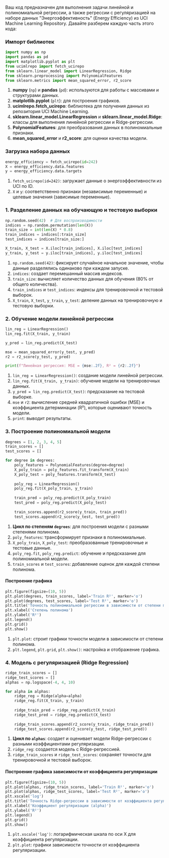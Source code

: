 Ваш код предназначен для выполнения задачи линейной и полиномиальной регрессии, а также регрессии с регуляризацией на наборе данных "Энергоэффективность" (Energy Efficiency) из UCI Machine Learning Repository. Давайте разберем каждую часть этого кода:

### Импорт библиотек

```python
import numpy as np
import pandas as pd
import matplotlib.pyplot as plt
from ucimlrepo import fetch_ucirepo
from sklearn.linear_model import LinearRegression, Ridge
from sklearn.preprocessing import PolynomialFeatures
from sklearn.metrics import mean_squared_error, r2_score
```

1. **numpy** (`np`) и **pandas** (`pd`): используются для работы с массивами и структурами данных.
2. **matplotlib.pyplot** (`plt`): для построения графиков.
3. **ucimlrepo.fetch_ucirepo**: библиотека для получения данных из репозитория UCI Machine Learning.
4. **sklearn.linear_model.LinearRegression** и **sklearn.linear_model.Ridge**: классы для выполнения линейной регрессии и Ridge-регрессии.
5. **PolynomialFeatures**: для преобразования данных в полиномиальные признаки.
6. **mean_squared_error** и **r2_score**: для оценки качества модели.

### Загрузка набора данных

```python
energy_efficiency = fetch_ucirepo(id=242)
X = energy_efficiency.data.features
y = energy_efficiency.data.targets
```

1. `fetch_ucirepo(id=242)`: загружает данные о энергоэффективности из UCI по ID.
2. `X` и `y`: соответственно признаки (независимые переменные) и целевые значения (зависимые переменные).

### 1. Разделение данных на обучающую и тестовую выборки

```python
np.random.seed(42)  # Для воспроизводимости
indices = np.random.permutation(len(X))
train_size = int(len(X) * 0.8)
train_indices = indices[:train_size]
test_indices = indices[train_size:]

X_train, X_test = X.iloc[train_indices], X.iloc[test_indices]
y_train, y_test = y.iloc[train_indices], y.iloc[test_indices]
```

1. `np.random.seed(42)`: фиксирует случайное начальное значение, чтобы данные разделялись одинаково при каждом запуске.
2. `indices`: создает перемешанный массив индексов.
3. `train_size`: вычисляет количество данных для обучения (80% от общего количества).
4. `train_indices` и `test_indices`: индексы для тренировочной и тестовой выборок.
5. `X_train`, `X_test`, `y_train`, `y_test`: деление данных на тренировочную и тестовую выборки.

### 2. Обучение модели линейной регрессии

```python
lin_reg = LinearRegression()
lin_reg.fit(X_train, y_train)

y_pred = lin_reg.predict(X_test)

mse = mean_squared_error(y_test, y_pred)
r2 = r2_score(y_test, y_pred)

print(f"Линейная регрессия: MSE = {mse:.2f}, R² = {r2:.2f}")
```

1. `lin_reg = LinearRegression()`: создание модели линейной регрессии.
2. `lin_reg.fit(X_train, y_train)`: обучение модели на тренировочных данных.
3. `y_pred = lin_reg.predict(X_test)`: предсказание на тестовой выборке.
4. `mse` и `r2`: вычисление средней квадратичной ошибки (MSE) и коэффициента детерминации (R²), которые оценивают точность модели.
5. `print`: выводит результаты.

### 3. Построение полиномиальной модели

```python
degrees = [1, 2, 3, 4, 5]
train_scores = []
test_scores = []

for degree in degrees:
    poly_features = PolynomialFeatures(degree=degree)
    X_poly_train = poly_features.fit_transform(X_train)
    X_poly_test = poly_features.transform(X_test)
    
    poly_reg = LinearRegression()
    poly_reg.fit(X_poly_train, y_train)
    
    train_pred = poly_reg.predict(X_poly_train)
    test_pred = poly_reg.predict(X_poly_test)
    
    train_scores.append(r2_score(y_train, train_pred))
    test_scores.append(r2_score(y_test, test_pred))
```

1. **Цикл по степеням `degrees`**: для построения модели с разными степенями полинома.
2. `poly_features`: трансформирует признаки в полиномиальные.
3. `X_poly_train`, `X_poly_test`: преобразованные тренировочные и тестовые данные.
4. `poly_reg.fit`, `poly_reg.predict`: обучение и предсказание для полиномиальной модели.
5. `train_scores` и `test_scores`: добавление оценок для каждой степени полинома.

#### Построение графика

```python
plt.figure(figsize=(10, 5))
plt.plot(degrees, train_scores, label='Train R²', marker='o')
plt.plot(degrees, test_scores, label='Test R²', marker='o')
plt.title('Точность полиномиальной регрессии в зависимости от степени полинома')
plt.xlabel('Степень полинома')
plt.ylabel('R²')
plt.legend()
plt.grid()
plt.show()
```

1. `plt.plot`: строит графики точности модели в зависимости от степени полинома.
2. `plt.legend`, `plt.grid`, `plt.show()`: настройка и отображение графика.

### 4. Модель с регуляризацией (Ridge Regression)

```python
ridge_train_scores = []
ridge_test_scores = []
alphas = np.logspace(-4, 4, 10)

for alpha in alphas:
    ridge_reg = Ridge(alpha=alpha)
    ridge_reg.fit(X_train, y_train)
    
    ridge_train_pred = ridge_reg.predict(X_train)
    ridge_test_pred = ridge_reg.predict(X_test)
    
    ridge_train_scores.append(r2_score(y_train, ridge_train_pred))
    ridge_test_scores.append(r2_score(y_test, ridge_test_pred))
```

1. **Цикл по `alphas`**: создает и оценивает модели Ridge-регрессии с разными коэффициентами регуляризации.
2. `ridge_reg`: создается модель с Ridge-регрессией.
3. `ridge_train_scores` и `ridge_test_scores`: сохраняет точности для тренировочной и тестовой выборок.

#### Построение графика зависимости от коэффициента регуляризации

```python
plt.figure(figsize=(10, 5))
plt.plot(alphas, ridge_train_scores, label='Train R²', marker='o')
plt.plot(alphas, ridge_test_scores, label='Test R²', marker='o')
plt.xscale('log')
plt.title('Точность Ridge-регрессии в зависимости от коэффициента регуляризации')
plt.xlabel('Коэффициент регуляризации (alpha)')
plt.ylabel('R²')
plt.legend()
plt.grid()
plt.show()
```

1. `plt.xscale('log')`: логарифмическая шкала по оси X для коэффициента регуляризации.
2. `plt.plot`: графики зависимости точности от коэффициента регуляризации.

